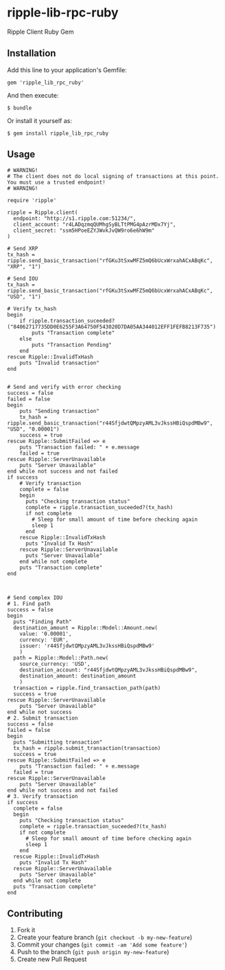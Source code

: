 ripple-lib-rpc-ruby
===================

Ripple Client Ruby Gem

## Installation

Add this line to your application's Gemfile:

    gem 'ripple_lib_rpc_ruby'

And then execute:

    $ bundle

Or install it yourself as:

    $ gem install ripple_lib_rpc_ruby

## Usage

    # WARNING!
    # The client does not do local signing of transactions at this point. You must use a trusted endpoint!
    # WARNING!

    require 'ripple'

    ripple = Ripple.client(
      endpoint: "http://s1.ripple.com:51234/",
      client_account: "r4LADqzmqQUMhgSyBLTtPMG4pAzrMDx7Yj",
      client_secret: "ssm5HPoeEZYJWvkJvQW9ro6e6hW9m"
    )

    # Send XRP
    tx_hash = ripple.send_basic_transaction("rfGKu3tSxwMFZ5mQ6bUcxWrxahACxABqKc", "XRP", "1")

    # Send IOU
    tx_hash = ripple.send_basic_transaction("rfGKu3tSxwMFZ5mQ6bUcxWrxahACxABqKc", "USD", "1")

    # Verify tx_hash
    begin
        if ripple.transaction_suceeded?("84062717735DD0E6255F3A64750F543020D7DA05AA344012EFF1FEFB8213F735")
            puts "Transaction complete"
        else
            puts "Transaction Pending"
        end
    rescue Ripple::InvalidTxHash
        puts "Invalid transaction"
    end


    # Send and verify with error checking
    success = false
    failed = false
    begin
        puts "Sending transaction"
        tx_hash = ripple.send_basic_transaction("r44SfjdwtQMpzyAML3vJkssHBiQspdMBw9", "USD", "0.00001")
        success = true
    rescue Ripple::SubmitFailed => e
        puts "Transaction failed: " + e.message
        failed = true
    rescue Ripple::ServerUnavailable
        puts "Server Unavailable"
    end while not success and not failed
    if success
        # Verify transaction
        complete = false
        begin
          puts "Checking transaction status"
          complete = ripple.transaction_suceeded?(tx_hash)
          if not complete
            # Sleep for small amount of time before checking again
            sleep 1
          end
        rescue Ripple::InvalidTxHash
          puts "Invalid Tx Hash"
        rescue Ripple::ServerUnavailable
          puts "Server Unavailable"
        end while not complete
        puts "Transaction complete"
    end



    # Send complex IOU
    # 1. Find path
    success = false
    begin
      puts "Finding Path"
      destination_amount = Ripple::Model::Amount.new(
        value: '0.00001',
        currency: 'EUR',
        issuer: 'r44SfjdwtQMpzyAML3vJkssHBiQspdMBw9'
        )
      path = Ripple::Model::Path.new(
        source_currency: 'USD',
        destination_account: "r44SfjdwtQMpzyAML3vJkssHBiQspdMBw9",
        destination_amount: destination_amount
        )
      transaction = ripple.find_transaction_path(path)
      success = true
    rescue Ripple::ServerUnavailable
        puts "Server Unavailable"
    end while not success
    # 2. Submit transaction
    success = false
    failed = false
    begin
      puts "Submitting transaction"
      tx_hash = ripple.submit_transaction(transaction)
      success = true
    rescue Ripple::SubmitFailed => e
        puts "Transaction failed: " + e.message
      failed = true
    rescue Ripple::ServerUnavailable
        puts "Server Unavailable"
    end while not success and not failed
    # 3. Verify transaction
    if success
      complete = false
      begin
        puts "Checking transaction status"
        complete = ripple.transaction_suceeded?(tx_hash)
        if not complete
          # Sleep for small amount of time before checking again
          sleep 1
        end
      rescue Ripple::InvalidTxHash
        puts "Invalid Tx Hash"
      rescue Ripple::ServerUnavailable
        puts "Server Unavailable"
      end while not complete
      puts "Transaction complete"
    end


## Contributing

1. Fork it
2. Create your feature branch (`git checkout -b my-new-feature`)
3. Commit your changes (`git commit -am 'Add some feature'`)
4. Push to the branch (`git push origin my-new-feature`)
5. Create new Pull Request

